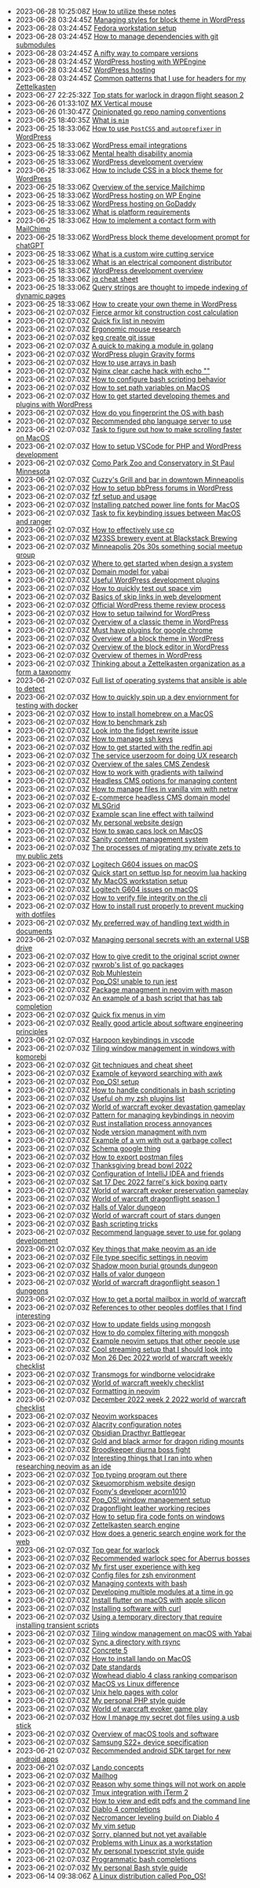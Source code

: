 * 2023-06-28 10:25:08Z [How to utilize these notes](../200)
* 2023-06-28 03:24:45Z [Managing styles for block theme in WordPress](../185)
* 2023-06-28 03:24:45Z [Fedora workstation setup](../99)
* 2023-06-28 03:24:45Z [How to manage dependencies with git submodules](../198)
* 2023-06-28 03:24:45Z [A nifty way to compare versions](../197)
* 2023-06-28 03:24:45Z [WordPress hosting with WPEngine](../196)
* 2023-06-28 03:24:45Z [WordPress hosting](../195)
* 2023-06-28 03:24:45Z [Common patterns that I use for headers for my Zettelkasten](../191)
* 2023-06-27 22:25:32Z [Top stats for warlock in dragon flight season 2](../199)
* 2023-06-26 01:33:10Z [MX Vertical mouse](../193)
* 2023-06-26 01:30:47Z [Opinionated go repo naming conventions](../194)
* 2023-06-25 18:40:35Z [What is `mim`](../192)
* 2023-06-25 18:33:06Z [How to use `PostCSS` and `autoprefixer` in WordPress](../187)
* 2023-06-25 18:33:06Z [WordPress email integrations](../181)
* 2023-06-25 18:33:06Z [Mental health disability anomia](../188)
* 2023-06-25 18:33:06Z [WordPress development overview](../131)
* 2023-06-25 18:33:06Z [How to include CSS in a block theme for WordPress](../186)
* 2023-06-25 18:33:06Z [Overview of the service Mailchimp](../190)
* 2023-06-25 18:33:06Z [WordPress hosting on WP Engine](../184)
* 2023-06-25 18:33:06Z [WordPress hosting on GoDaddy](../183)
* 2023-06-25 18:33:06Z [What is platform requirements](../182)
* 2023-06-25 18:33:06Z [How to implement a contact form with MailChimp](../189)
* 2023-06-25 18:33:06Z [WordPress block theme development prompt for chatGPT](../180)
* 2023-06-25 18:33:06Z [What is a custom wire cutting service](../179)
* 2023-06-25 18:33:06Z [What is an electrical component distributor](../178)
* 2023-06-25 18:33:06Z [WordPress development overview](../177)
* 2023-06-25 18:33:06Z [jq cheat sheet](../175)
* 2023-06-25 18:33:06Z [Query strings are thought to impede indexing of dynamic pages](../154)
* 2023-06-25 18:33:06Z [How to create your own theme in WordPress](../140)
* 2023-06-21 02:07:03Z [Fierce armor kit construction cost calculation](../14)
* 2023-06-21 02:07:03Z [Quick fix list in neovim](../21)
* 2023-06-21 02:07:03Z [Ergonomic mouse research](../97)
* 2023-06-21 02:07:03Z [keg create git issue](../96)
* 2023-06-21 02:07:03Z [A quick to making a module in golang](../127)
* 2023-06-21 02:07:03Z [WordPress plugin Gravity forms](../128)
* 2023-06-21 02:07:03Z [How to use arrays in bash](../129)
* 2023-06-21 02:07:03Z [Nginx clear cache hack with echo ""](../13)
* 2023-06-21 02:07:03Z [How to configure bash scripting behavior](../130)
* 2023-06-21 02:07:03Z [How to set path variables on MacOS](../95)
* 2023-06-21 02:07:03Z [How to get started developing themes and plugins with WordPress](../132)
* 2023-06-21 02:07:03Z [How do you fingerprint the OS with bash](../133)
* 2023-06-21 02:07:03Z [Recommended php language server to use](../134)
* 2023-06-21 02:07:03Z [Task to figure out how to make scrolling faster on MacOS](../135)
* 2023-06-21 02:07:03Z [How to setup VSCode for PHP and WordPress development](../136)
* 2023-06-21 02:07:03Z [Como Park Zoo and Conservatory in St Paul Minnesota](../137)
* 2023-06-21 02:07:03Z [Cuzzy's Grill and bar in downtown Minneapolis](../138)
* 2023-06-21 02:07:03Z [How to setup bbPress forums in WordPress](../139)
* 2023-06-21 02:07:03Z [fzf setup and usage](../94)
* 2023-06-21 02:07:03Z [Installing patched power line fonts for MacOS](../93)
* 2023-06-21 02:07:03Z [Task to fix keybinding issues between MacOS and ranger](../141)
* 2023-06-21 02:07:03Z [How to effectively use cp](../142)
* 2023-06-21 02:07:03Z [M23SS brewery event at Blackstack Brewing](../143)
* 2023-06-21 02:07:03Z [Minneapolis 20s 30s something social meetup group](../144)
* 2023-06-21 02:07:03Z [Where to get started when design a system](../147)
* 2023-06-21 02:07:03Z [Domain model for yabai](../148)
* 2023-06-21 02:07:03Z [Useful WordPress development plugins](../149)
* 2023-06-21 02:07:03Z [How to quickly test out space vim](../15)
* 2023-06-21 02:07:03Z [Basics of skip links in web development](../150)
* 2023-06-21 02:07:03Z [Official WordPress theme review process](../151)
* 2023-06-21 02:07:03Z [How to setup tailwind for WordPress](../152)
* 2023-06-21 02:07:03Z [Overview of a classic theme in WordPress](../153)
* 2023-06-21 02:07:03Z [Must have plugins for google chrome](../92)
* 2023-06-21 02:07:03Z [Overview of a block theme in WordPress](../155)
* 2023-06-21 02:07:03Z [Overview of the block editor in WordPress](../156)
* 2023-06-21 02:07:03Z [Overview of themes in WordPress](../157)
* 2023-06-21 02:07:03Z [Thinking about a Zettelkasten organization as a form a taxonomy](../158)
* 2023-06-21 02:07:03Z [Full list of operating systems that ansible is able to detect](../159)
* 2023-06-21 02:07:03Z [How to quickly spin up a dev enviornment for testing with docker](../16)
* 2023-06-21 02:07:03Z [How to install homebrew on a MacOS](../160)
* 2023-06-21 02:07:03Z [How to benchmark zsh](../161)
* 2023-06-21 02:07:03Z [Look into the fidget rewrite issue](../162)
* 2023-06-21 02:07:03Z [How to manage ssh keys](../163)
* 2023-06-21 02:07:03Z [How to get started with the redfin api](../164)
* 2023-06-21 02:07:03Z [The service userzoom for doing UX research](../166)
* 2023-06-21 02:07:03Z [Overview of the sales CMS Zendesk](../167)
* 2023-06-21 02:07:03Z [How to work with gradients with tailwind](../168)
* 2023-06-21 02:07:03Z [Headless CMS options for managing content](../169)
* 2023-06-21 02:07:03Z [How to manage files in vanilla vim with netrw](../17)
* 2023-06-21 02:07:03Z [E-commerce headless CMS domain model](../171)
* 2023-06-21 02:07:03Z [MLSGrid](../172)
* 2023-06-21 02:07:03Z [Example scan line effect with tailwind](../173)
* 2023-06-21 02:07:03Z [My personal website design](../174)
* 2023-06-21 02:07:03Z [How to swap caps lock on MacOS](../91)
* 2023-06-21 02:07:03Z [Sanity content management system](../90)
* 2023-06-21 02:07:03Z [The processes of migrating my private zets to my public zets](../9)
* 2023-06-21 02:07:03Z [Logitech G604 issues on macOS](../89)
* 2023-06-21 02:07:03Z [Quick start on settup lsp for neovim lua hacking](../18)
* 2023-06-21 02:07:03Z [My MacOS workstation setup](../88)
* 2023-06-21 02:07:03Z [Logitech G604 issues on macOS](../87)
* 2023-06-21 02:07:03Z [How to verify file integrity on the cli](../86)
* 2023-06-21 02:07:03Z [How to install rust properly to prevent mucking with dotfiles](../85)
* 2023-06-21 02:07:03Z [My preferred way of handling text width in documents](../84)
* 2023-06-21 02:07:03Z [Managing personal secrets with an external USB drive](../83)
* 2023-06-21 02:07:03Z [How to give credit to the original script owner](../82)
* 2023-06-21 02:07:03Z [rwxrob's list of go packages](../81)
* 2023-06-21 02:07:03Z [Rob Muhlestein](../80)
* 2023-06-21 02:07:03Z [Pop_OS! unable to run jest](../8)
* 2023-06-21 02:07:03Z [Package managment in neovim with mason](../19)
* 2023-06-21 02:07:03Z [An example of a bash script that has tab completion](../79)
* 2023-06-21 02:07:03Z [Quick fix menus in vim](../78)
* 2023-06-21 02:07:03Z [Really good article about software engineering principles](../77)
* 2023-06-21 02:07:03Z [Harpoon keybindings in vscode](../76)
* 2023-06-21 02:07:03Z [Tiling window management in windows with komorebi](../75)
* 2023-06-21 02:07:03Z [Git techniques and cheat sheet](../74)
* 2023-06-21 02:07:03Z [Example of keyword searching with awk](../73)
* 2023-06-21 02:07:03Z [Pop_OS! setup](../72)
* 2023-06-21 02:07:03Z [How to handle conditionals in bash scripting](../71)
* 2023-06-21 02:07:03Z [Useful oh my zsh plugins list](../70)
* 2023-06-21 02:07:03Z [World of warcraft evoker devastation gameplay](../2)
* 2023-06-21 02:07:03Z [Pattern for managing keybindings in neovim](../20)
* 2023-06-21 02:07:03Z [Rust installation process annoyances](../22)
* 2023-06-21 02:07:03Z [Node version managment with nvm](../23)
* 2023-06-21 02:07:03Z [Example of a vm with out a garbage collect](../24)
* 2023-06-21 02:07:03Z [Schema google thing](../25)
* 2023-06-21 02:07:03Z [How to export postman files](../26)
* 2023-06-21 02:07:03Z [Thanksgiving bread bowl 2022](../27)
* 2023-06-21 02:07:03Z [Configuration of IntelliJ IDEA and friends](../28)
* 2023-06-21 02:07:03Z [Sat 17 Dec 2022 farrel's kick boxing party](../29)
* 2023-06-21 02:07:03Z [World of warcraft evoker preservation gameplay](../3)
* 2023-06-21 02:07:03Z [World of warcraft dragonflight season 1](../30)
* 2023-06-21 02:07:03Z [Halls of Valor dungeon](../31)
* 2023-06-21 02:07:03Z [World of warcraft court of stars dungen](../32)
* 2023-06-21 02:07:03Z [Bash scripting tricks](../33)
* 2023-06-21 02:07:03Z [Recommend language sever to use for golang development](../34)
* 2023-06-21 02:07:03Z [Key things that make neovim as an ide](../35)
* 2023-06-21 02:07:03Z [File type specific settings in neovim](../37)
* 2023-06-21 02:07:03Z [Shadow moon burial grounds dungeon](../38)
* 2023-06-21 02:07:03Z [Halls of valor dungeon](../39)
* 2023-06-21 02:07:03Z [World of warcraft dragonflight season 1 dungeons](../4)
* 2023-06-21 02:07:03Z [How to get a portal mailbox in world of warcraft](../40)
* 2023-06-21 02:07:03Z [References to other peoples dotfiles that I find interesting](../41)
* 2023-06-21 02:07:03Z [How to update fields using mongosh](../42)
* 2023-06-21 02:07:03Z [How to do complex filtering with mongosh](../43)
* 2023-06-21 02:07:03Z [Example neovim setups that other people use](../44)
* 2023-06-21 02:07:03Z [Cool streaming setup that I should look into](../45)
* 2023-06-21 02:07:03Z [Mon 26 Dec 2022 world of warcraft weekly checklist](../46)
* 2023-06-21 02:07:03Z [Transmogs for windborne velocidrake](../47)
* 2023-06-21 02:07:03Z [World of warcraft weekly checklist ](../48)
* 2023-06-21 02:07:03Z [Formatting in neovim](../49)
* 2023-06-21 02:07:03Z [December 2022 week 2 2022 world of warcraft checklist](../5)
* 2023-06-21 02:07:03Z [Neovim workspaces](../50)
* 2023-06-21 02:07:03Z [Alacrity configuration notes](../51)
* 2023-06-21 02:07:03Z [Obsidian Dracthyr Battlegear](../52)
* 2023-06-21 02:07:03Z [Gold and black armor for dragon riding mounts](../53)
* 2023-06-21 02:07:03Z [Broodkeeper diurna boss fight](../54)
* 2023-06-21 02:07:03Z [Interesting things that I ran into when researching neovim as an ide](../56)
* 2023-06-21 02:07:03Z [Top typing program out there](../57)
* 2023-06-21 02:07:03Z [Skeuomorphism website design](../58)
* 2023-06-21 02:07:03Z [Foony's developer acorn1010](../59)
* 2023-06-21 02:07:03Z [Pop_OS! window management setup](../6)
* 2023-06-21 02:07:03Z [Dragonflight leather working recipes](../60)
* 2023-06-21 02:07:03Z [How to setup fira code fonts on windows](../61)
* 2023-06-21 02:07:03Z [Zettelkasten search engine](../62)
* 2023-06-21 02:07:03Z [How does a generic search engine work for the web](../63)
* 2023-06-21 02:07:03Z [Top gear for warlock](../64)
* 2023-06-21 02:07:03Z [Recommended warlock spec for Aberrus bosses](../65)
* 2023-06-21 02:07:03Z [My first user experience with keg](../67)
* 2023-06-21 02:07:03Z [Config files for zsh environment](../69)
* 2023-06-21 02:07:03Z [Managing contexts with bash](../113)
* 2023-06-21 02:07:03Z [Developing multiple modules at a time in go](../126)
* 2023-06-21 02:07:03Z [Install flutter on macOS with apple silicon](../100)
* 2023-06-21 02:07:03Z [Installing software with curl](../101)
* 2023-06-21 02:07:03Z [Using a temporary directory that require installing transient scripts](../102)
* 2023-06-21 02:07:03Z [Tiling window management on macOS with Yabai](../103)
* 2023-06-21 02:07:03Z [Sync a directory with rsync](../124)
* 2023-06-21 02:07:03Z [Concrete 5](../105)
* 2023-06-21 02:07:03Z [How to install lando on MacOS](../106)
* 2023-06-21 02:07:03Z [Date standards](../107)
* 2023-06-21 02:07:03Z [Wowhead diablo 4 class ranking comparison](../108)
* 2023-06-21 02:07:03Z [MacOS vs Linux difference](../109)
* 2023-06-21 02:07:03Z [Unix help pages with color](../11)
* 2023-06-21 02:07:03Z [My personal PHP style guide](../110)
* 2023-06-21 02:07:03Z [World of warcraft evoker game play](../1)
* 2023-06-21 02:07:03Z [How I manage my secret dot files using a usb stick](../10)
* 2023-06-21 02:07:03Z [Overview of macOS tools and software](../104)
* 2023-06-21 02:07:03Z [Samsung S22+ device specification](../114)
* 2023-06-21 02:07:03Z [Recommended android SDK target for new android apps](../115)
* 2023-06-21 02:07:03Z [Lando concepts](../116)
* 2023-06-21 02:07:03Z [Mailhog](../117)
* 2023-06-21 02:07:03Z [Reason why some things will not work on apple](../118)
* 2023-06-21 02:07:03Z [Tmux integration with iTerm 2](../119)
* 2023-06-21 02:07:03Z [How to view and edit pdfs and the command line](../12)
* 2023-06-21 02:07:03Z [Diablo 4 completions](../120)
* 2023-06-21 02:07:03Z [Necromancer leveling build on Diablo 4](../121)
* 2023-06-21 02:07:03Z [My vim setup](../122)
* 2023-06-21 02:07:03Z [Sorry, planned but not yet available](../0)
* 2023-06-21 02:07:03Z [Problems with Linux as a workstation](../123)
* 2023-06-21 02:07:03Z [My personal typescript style guide](../112)
* 2023-06-21 02:07:03Z [Programmatic bash completions](../125)
* 2023-06-21 02:07:03Z [My personal Bash style guide](../111)
* 2023-06-14 09:38:06Z [A Linux distribution called Pop_OS!](../7)
